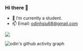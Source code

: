 ### Hi there 👋

- 🔭 I’m currently a student.
- 📫 Email: odinhsiu68@gmail.com

<!-- ![visitors](https://visitor-badge.glitch.me/badge?page_id=odinx123&left_color=green&right_color=red) -->

<img src="https://leetcard.jacoblin.cool/odinx123?theme=unicorn" />
<!--
![Leetcode Stats](https://leetcard.jacoblin.cool/odinx123?theme=unicorn) // now use
![Leetcode Stats](https://leetcard.jacoblin.cool/odinx123?ext=heatmap)
<img src="https://stats.justsong.cn/api/leetcode/?username=odinx123&theme=light" width="49%" />
-->

![odin's github activity graph](https://github-readme-activity-graph.cyclic.app/graph?username=odinx123&theme=dracula)
